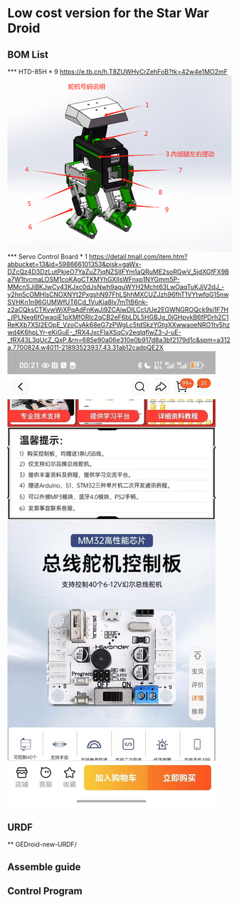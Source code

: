 # Low cost version for the Star War Droid

## BOM List
*** HTD-85H * 9 https://e.tb.cn/h.T8ZUWHvCrZehFoB?tk=42w4e1MO2mF 
![Servo Position](img/servo_layout.png)
*** Servo Control Board  * 1 https://detail.tmall.com/item.htm?abbucket=13&id=598666101353&pisk=gaWx-DZcQz4D3DzLutPkjeO7YaZuZ7jqNZSIIFYm1aQRuME2soRGwV_5jdXGfFX9Ba7W1tvcmaLOSM1coKAgCTKMYhGXlIsWFnxp1NYGmm5P-MMcnSJiBKJwCy43KJxc0dJsNwh9aquWYH2Mcht63LwOaqTuKJjV2dJ_-y2hn5cOMHlsCNOXNYt2PxgshN97FhLShhMXCUZJzh96fhT1VYtwfqG15nwSVHKn1n96GUMWfUT6Cd_1VuKia8lv7mTtB6nk-z2aCQksCTKvwWjXPqAdFnKwJi9ZCAiwDILCcUUe2EGWNGROQck9si1F7H_jlPLNeg6fOwaoiE1pXMfORlc2qCB2eF6bLDL5HGBJg_0jGHpvkB6fPDrh2C1ReKXb7XSl2EOpE_VzoCvAk68eG7zPWgLc5tdSkzYGtgXXwwaoeNRO1tv5hzwd4K6hpLYr-eKiGuE-_fRX4JxcFIaXSqCy2eqlqflwZ3-J-uE-_fRX43L3qUcZ_QxP.&rn=685e90a06e310e0b917d8a3bf2179d1c&spm=a312a.7700824.w4011-21893523937.43.31ab12cadpQE2X 
![Control Board](img/servo_control_board.jpg)

## URDF 
** GEDroid-new-URDF/

## Assemble guide



## Control Program

